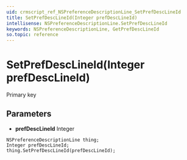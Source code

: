```yaml
---
uid: crmscript_ref_NSPreferenceDescriptionLine_SetPrefDescLineId
title: SetPrefDescLineId(Integer prefDescLineId)
intellisense: NSPreferenceDescriptionLine.SetPrefDescLineId
keywords: NSPreferenceDescriptionLine, GetPrefDescLineId
so.topic: reference
---
```


# SetPrefDescLineId(Integer prefDescLineId)

Primary key

## Parameters

* **prefDescLineId** Integer

```crmscript
NSPreferenceDescriptionLine thing;
Integer prefDescLineId;
thing.SetPrefDescLineId(prefDescLineId);
```

